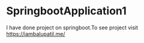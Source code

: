 # SpringbootApplication1
I have done project on springboot.To see project visit https://iambalupatil.me/

